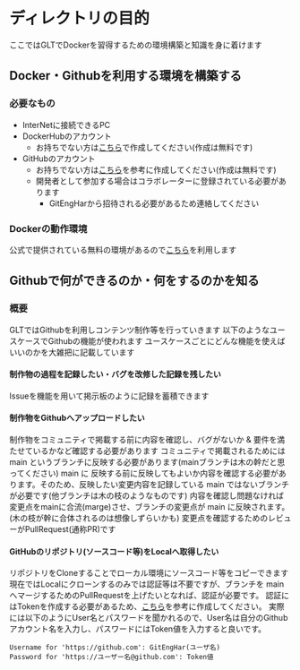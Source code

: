 # ディレクトリの目的
ここではGLTでDockerを習得するための環境構築と知識を身に着けます

## Docker・Githubを利用する環境を構築する

### 必要なもの
- InterNetに接続できるPC
- DockerHubのアカウント
  - お持ちでない方は[こちら](https://hub.docker.com/signup/)で作成してください(作成は無料です)
- GitHubのアカウント
  - お持ちでない方は[こちら](https://reffect.co.jp/html/create_github_account_first_time/)を参考に作成してください(作成は無料です)
  - 開発者として参加する場合はコラボレーターに登録されている必要があります
    - GitEngHarから招待される必要があるため連絡してください

### Dockerの動作環境
公式で提供されている無料の環境があるので[こちら](https://labs.play-with-docker.com/)を利用します

## Githubで何ができるのか・何をするのかを知る

### 概要
GLTではGithubを利用しコンテンツ制作等を行っていきます
以下のようなユースケースでGithubの機能が使われます
ユースケースごとにどんな機能を使えばいいのかを大雑把に記載しています

#### 制作物の過程を記録したい・バグを改修した記録を残したい
Issueを機能を用いて掲示板のように記録を蓄積できます

#### 制作物をGithubへアップロードしたい
制作物をコミュニティで掲載する前に内容を確認し、バグがないか & 要件を満たせているかなど確認する必要があります
コミュニティで掲載されるためには main というブランチに反映する必要があります(mainブランチは木の幹だと思ってください)
main に 反映する前に反映してもよいか内容を確認する必要があります。そのため、反映したい変更内容を記録している main ではないブランチが必要です(他ブランチは木の枝のようなものです)
内容を確認し問題なければ変更点をmainに合流(marge)させ、ブランチの変更点が main に反映されます。(木の枝が幹に合体されるのは想像しずらいかも)
変更点を確認するためのレビューがPullRequest(通称PR)です

#### GitHubのリポジトリ(ソースコード等)をLocalへ取得したい
リポジトリをCloneすることでローカル環境にソースコード等をコピーできます
現在ではLocalにクローンするのみでは認証等は不要ですが、ブランチを mainへマージするためのPullRequestを上げたいとなれば、認証が必要です。
認証にはTokenを作成する必要があるため、[こちら](https://capybara-notebook.com/github_accesstoken/)を参考に作成してください。
実際には以下のようにUser名とパスワードを聞かれるので、User名は自分のGithubアカウント名を入力し、パスワードにはToken値を入力すると良いです。
```
Username for 'https://github.com': GitEngHar(ユーザ名)
Password for 'https://ユーザー名@github.com': Token値
```